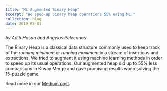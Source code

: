 ```yaml
---
title: "ML Augmented Binary Heap"
excerpt: "We sped-up binary heap operations 55% using ML."
collection: blog
date: 2019-05-01
---
```


*by Adib Hasan and Angelos Pelecanos*

The Binary Heap is a classical data structure commonly used to keep track of the *running minimum* or *running maximum* in a stream of insertions and extractions. We tried to augment it using machine learning methods in order to speed up its usual operations. Our augmented heap did up to 55% less comparisons in K-way Merge and gave promising results when solving the 15-puzzle game.

Read more in our [Medium post](https://medium.com/@thankful_rose_ferret_864/how-we-sped-up-the-binary-heap-with-machine-learning-e10b3204e4e6).
